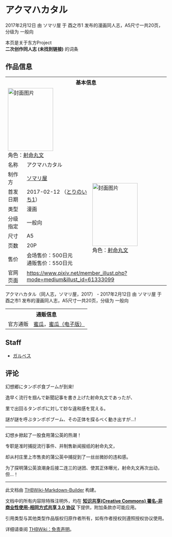 # アクマハカタル

<!-- source html: G:\repos\THBWiki-Markdown-Builder\THBWikiMarkdown\Temp\main\6\6c\ns0%3A%E3%82%A2%E3%82%AF%E3%83%9E%E3%83%8F%E3%82%AB%E3%82%BF%E3%83%AB.html -->

2017年2月12日 由 ソマリ屋 于 酉之市1 发布的漫画同人志，A5尺寸一共20页，分级为 一般向

本页是关于东方Project  
 **二次创作同人志 (未找到链接)** 的词条
## 作品信息

<table><tbody><tr><th colspan="3">基本信息</th></tr><tr><td class="cover-artwork-mobile" colspan="2"><a href="./文件-アクマハカタル封面.jpg.md" class="image" title="封面图片"><img alt="封面图片" src="https://upload.thwiki.cc/thumb/e/eb/%E3%82%A2%E3%82%AF%E3%83%9E%E3%83%8F%E3%82%AB%E3%82%BF%E3%83%AB%E5%B0%81%E9%9D%A2.jpg/141px-%E3%82%A2%E3%82%AF%E3%83%9E%E3%83%8F%E3%82%AB%E3%82%BF%E3%83%AB%E5%B0%81%E9%9D%A2.jpg" decoding="async" loading="lazy" width="141" height="196" srcset="https://upload.thwiki.cc/thumb/e/eb/%E3%82%A2%E3%82%AF%E3%83%9E%E3%83%8F%E3%82%AB%E3%82%BF%E3%83%AB%E5%B0%81%E9%9D%A2.jpg/211px-%E3%82%A2%E3%82%AF%E3%83%9E%E3%83%8F%E3%82%AB%E3%82%BF%E3%83%AB%E5%B0%81%E9%9D%A2.jpg 1.5x, https://upload.thwiki.cc/thumb/e/eb/%E3%82%A2%E3%82%AF%E3%83%9E%E3%83%8F%E3%82%AB%E3%82%BF%E3%83%AB%E5%B0%81%E9%9D%A2.jpg/281px-%E3%82%A2%E3%82%AF%E3%83%9E%E3%83%8F%E3%82%AB%E3%82%BF%E3%83%AB%E5%B0%81%E9%9D%A2.jpg 2x" data-file-width="862" data-file-height="1200"></a><div class="cover-char">角色：<a href="./射命丸文.md" title="射命丸文">射命丸文</a></div></td>
</tr><tr><td class="label">名称</td><td colspan="2"> アクマハカタル </td></tr><tr><td class="label">制作方</td><td><a href="./ソマリ屋.md" title="ソマリ屋">ソマリ屋</a></td><td class="cover-artwork" rowspan="7" style="min-width:196px;"><a href="./文件-アクマハカタル封面.jpg.md" class="image" title="封面图片"><img alt="封面图片" src="https://upload.thwiki.cc/thumb/e/eb/%E3%82%A2%E3%82%AF%E3%83%9E%E3%83%8F%E3%82%AB%E3%82%BF%E3%83%AB%E5%B0%81%E9%9D%A2.jpg/141px-%E3%82%A2%E3%82%AF%E3%83%9E%E3%83%8F%E3%82%AB%E3%82%BF%E3%83%AB%E5%B0%81%E9%9D%A2.jpg" decoding="async" loading="lazy" width="141" height="196" srcset="https://upload.thwiki.cc/thumb/e/eb/%E3%82%A2%E3%82%AF%E3%83%9E%E3%83%8F%E3%82%AB%E3%82%BF%E3%83%AB%E5%B0%81%E9%9D%A2.jpg/211px-%E3%82%A2%E3%82%AF%E3%83%9E%E3%83%8F%E3%82%AB%E3%82%BF%E3%83%AB%E5%B0%81%E9%9D%A2.jpg 1.5x, https://upload.thwiki.cc/thumb/e/eb/%E3%82%A2%E3%82%AF%E3%83%9E%E3%83%8F%E3%82%AB%E3%82%BF%E3%83%AB%E5%B0%81%E9%9D%A2.jpg/281px-%E3%82%A2%E3%82%AF%E3%83%9E%E3%83%8F%E3%82%AB%E3%82%BF%E3%83%AB%E5%B0%81%E9%9D%A2.jpg 2x" data-file-width="862" data-file-height="1200"></a><div class="cover-char">角色：<a href="./射命丸文.md" title="射命丸文">射命丸文</a></div></td>
</tr><tr><td class="label">首发日期</td><td>2017-02-12&#160;（<a href="/展会作品列表?e=%E9%85%89%E4%B9%8B%E5%B8%82%231">とりのいち1</a>）</td></tr><tr><td class="label">类型</td><td>漫画</td></tr><tr><td class="label">分级指定</td><td>一般向</td></tr><tr><td class="label">尺寸</td><td>A5</td></tr><tr><td class="label">页数</td><td>20P</td></tr><tr><td class="label">售价</td><td>会场售价：500日元<br>通贩售价：550日元</td></tr>
<tr><td class="label">官网页面</td><td colspan="2"><a rel="nofollow" class="external free" href="https://www.pixiv.net/member_illust.php?mode=medium&amp;illust_id=61333099">https://www.pixiv.net/member_illust.php?mode=medium&amp;illust_id=61333099</a></td></tr></tbody></table>

アクマハカタル（同人志，ソマリ屋，2017） - 2017年2月12日 由 ソマリ屋 于 酉之市1 发布的漫画同人志，A5尺寸一共20页，分级为 一般向

<table><tbody><tr><th colspan="3">通贩信息</th></tr><tr><td class="label">官方通贩</td><td colspan="2"><a rel="nofollow" class="external text" href="https://www.melonbooks.co.jp/detail/detail.php?product_id=205072">蜜瓜</a>，<a rel="nofollow" class="external text" href="https://www.melonbooks.co.jp/detail/detail.php?product_id=239486">蜜瓜（电子版）</a></td></tr></tbody></table>


## Staff
- [ガルベス](./ガルベス.md)

## 评论

  
幻想郷にタンポポ食ブームが到来!  

逸早く流行を掴んで新聞記事を書き上げた射命丸文であったが、  

里で出回るタンポポに対して妙な違和感を覚える。  

謎が謎を呼ぶタンポポブーム、その正体を探るべく動き出すが…!  

  

___

  
幻想乡掀起了一股食用蒲公英的热潮！  

专职是准时捕捉流行事件、并制售新闻报纸的射命丸文，  

却从村庄里上市售卖的蒲公英中捕捉到了一丝丝微妙的违和感。  

为了探明蒲公英浪潮身后接二连三的谜团、使其正体曝光，射命丸文再次出动，但…！
  







---

此文档由 [THBWiki-Markdown-Builder](https://github.com/Delsin-Yu/THBWiki-Markdown-Builder) 构建。

文档中的所有内容除特殊注明外，均在 [**知识共享(Creative Commons) 署名-非商业性使用-相同方式共享 3.0 协议**](https://creativecommons.org/licenses/by-sa/3.0/deed.zh-hans) 下提供，附加条款亦可能应用。

引用类型与其他类型作品版权归原作者所有，如有作者授权则遵照授权协议使用。

详细请查阅 [THBWiki：免责声明](https://thbwiki.cc/THBWiki:%E5%85%8D%E8%B4%A3%E5%A3%B0%E6%98%8E)。

